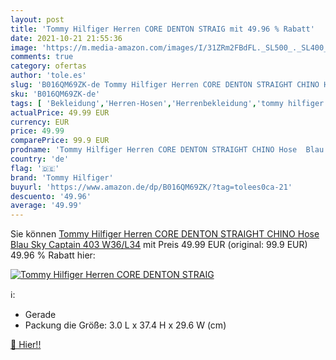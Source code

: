 ```yaml
---
layout: post
title: 'Tommy Hilfiger Herren CORE DENTON STRAIG mit 49.96 % Rabatt'
date: 2021-10-21 21:55:36
image: 'https://m.media-amazon.com/images/I/31ZRm2FBdFL._SL500_._SL400_.jpg'
comments: true
category: ofertas
author: 'tole.es'
slug: 'B016QM69ZK-de Tommy Hilfiger Herren CORE DENTON STRAIGHT CHINO Hose Blau...'
sku: 'B016QM69ZK-de'
tags: [ 'Bekleidung','Herren-Hosen','Herrenbekleidung','tommy hilfiger', ]
actualPrice: 49.99 EUR
currency: EUR
price: 49.99
comparePrice: 99.9 EUR
prodname: 'Tommy Hilfiger Herren CORE DENTON STRAIGHT CHINO Hose  Blau  Sky Captain 403   W36/L34'
country: 'de'
flag: '🇩🇪'
brand: 'Tommy Hilfiger'
buyurl: 'https://www.amazon.de/dp/B016QM69ZK/?tag=tolees0ca-21'
descuento: '49.96'
average: '49.99'
---
```


Sie können [Tommy Hilfiger Herren CORE DENTON STRAIGHT CHINO Hose  Blau  Sky Captain 403   W36/L34](https://www.amazon.de/dp/B016QM69ZK/?tag=tolees0ca-21) mit Preis 49.99 EUR (original: 99.9 EUR) 49.96 % Rabatt hier:

[![Tommy Hilfiger Herren CORE DENTON STRAIG](https://m.media-amazon.com/images/I/31ZRm2FBdFL._SL500_._SL400_.jpg)](https://www.amazon.de/dp/B016QM69ZK/?tag=tolees0ca-21)

ℹ️:

- Gerade
- Packung die Größe: 3.0 L x 37.4 H x 29.6 W (cm)

[🛒 Hier!!](https://www.amazon.de/dp/B016QM69ZK/?tag=tolees0ca-21)
